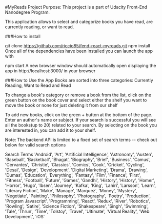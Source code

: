 #MyReads
Project Purpose:
This project is a part of Udacity Front-End Nanodegree Program.

This application allows to select and categorize books you have read, are currently reading, or want to read.

###How to install

git clone https://github.com/riccio85/fend-react-myreads.git
npm install
Once all of the dependencies have been installed you can launch the app with

npm start
A new browser window should automatically open displaying the app in http://localhost:3000/ in your browser

###How to Use the App
Books are sorted into three categories: Currently Reading, Want to Read and Read

To change a book's category or remove a book from the list, click on the green button on the book cover and select either the shelf you want to move the book  or none for just deleting it from our shelf

To add new books, click on the green + button at the bottom of the page. Enter an author's name or subject. If your search is successful you will see all the books(up to 20) related to your search. By selecting on the book you are interested in, you can add it to your shelf.

Note: The backend API is limited to a fixed set of search terms -- check out below for valid search options

Search Terms
'Android', 'Art', 'Artificial Intelligence', 'Astronomy', 'Austen', 'Baseball', 'Basketball', 'Bhagat', 'Biography', 'Brief', 'Business', 'Camus', 'Cervantes', 'Christie', 'Classics', 'Comics', 'Cook', 'Cricket', 'Cycling', 'Desai', 'Design', 'Development', 'Digital Marketing', 'Drama', 'Drawing', 'Dumas', 'Education', 'Everything', 'Fantasy', 'Film', 'Finance', 'First', 'Fitness', 'Football', 'Future', 'Games', 'Gandhi', 'History', 'History', 'Homer', 'Horror', 'Hugo', 'Ibsen', 'Journey', 'Kafka', 'King', 'Lahiri', 'Larsson', 'Learn', 'Literary Fiction', 'Make', 'Manage', 'Marquez', 'Money', 'Mystery', 'Negotiate', 'Painting', 'Philosophy', 'Photography', 'Poetry', 'Production', 'Program Javascript', 'Programming', 'React', 'Redux', 'River', 'Robotics', 'Rowling', 'Satire', 'Science Fiction', 'Shakespeare', 'Singh', 'Swimming', 'Tale', 'Thrun', 'Time', 'Tolstoy', 'Travel', 'Ultimate', 'Virtual Reality', 'Web Development', 'iOS'
